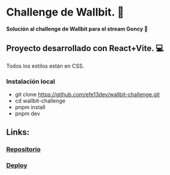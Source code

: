 # Challenge de Wallbit. 🚀

**Solución al challenge de Wallbit para el stream Goncy 👏**

## Proyecto desarrollado con React+Vite. 💻

Todos los estilos están en CSS.

### Instalación local

- git clone https://github.com/efe13dev/wallbit-challenge.git
- cd wallbit-challenge
- pnpm install
- pnpm dev

## Links:

### [Repositorio](https://github.com/efe13dev/wallbit-challenge)

### [Deploy](https://wallbit-challenge-efe-13.vercel.app/)
